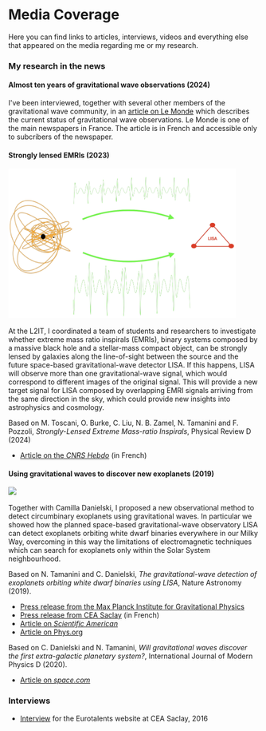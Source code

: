 # Media Coverage

Here you can find links to articles, interviews, videos and everything else that appeared on the media regarding me or my research.

### My research in the news

#### Almost ten years of gravitational wave observations (2024)

I've been interviewed, together with several other members of the gravitational wave community, in an [article on Le Monde](https://www.lemonde.fr/sciences/article/2024/10/14/les-ondes-gravitationnelles-secouent-l-astrophysique_6351680_1650684.html) which describes the current status of gravitational wave observations. Le Monde is one of the main newspapers in France. The article is in French and accessible only to subcribers of the newspaper.

#### Strongly lensed EMRIs (2023)

<img src="/assets/img/Plan de travail 1@3x_0.png" height="300" />

At the L2IT, I coordinated a team of students and researchers to investigate whether extreme mass ratio inspirals (EMRIs), binary systems composed by a massive black hole and a stellar-mass compact object, can be strongly lensed by galaxies along the line-of-sight between the source and the future space-based gravitational-wave detector LISA. If this happens, LISA will observe more than one gravitational-wave signal, which would correspond to different images of the original signal. This will provide a new target signal for LISA composed by overlapping EMRI signals arriving from the same direction in the sky, which could provide new insights into astrophysics and cosmology.

Based on M. Toscani, O. Burke, C. Liu, N. B. Zamel, N. Tamanini and F. Pozzoli, _Strongly-Lensed Extreme Mass-ratio Inspirals_, Physical Review D (2024)

- [Article on the _CNRS Hebdo_](https://www.occitanie-ouest.cnrs.fr/fr/cnrsinfo/ondes-gravitationnelles-un-nouveau-signal-au-coeur-de-la-mission-spatiale-lisa) (in French)

#### Using gravitational waves to discover new exoplanets (2019)

<img src="/assets/img/DWD_with_planet.jpg" height="300" />

Together with Camilla Danielski, I proposed a new observational method to detect circumbinary exoplanets using gravitational waves. In particular we showed how the planned space-based gravitational-wave observatory LISA can detect exoplanets orbiting white dwarf binaries everywhere in our Milky Way, overcoming in this way the limitations of electromagnetic techniques which can search for exoplanets only within the Solar System neighbourhood.

Based on N. Tamanini and C. Danielski, _The gravitational-wave detection of exoplanets orbiting white dwarf binaries using LISA_, Nature Astronomy (2019).

- [Press release from the Max Planck Institute for Gravitational Physics](https://www.aei.mpg.de/28074/discovering-exoplanets-with-gravitational-waves?c=26160)
- [Press release from CEA Saclay](http://irfu.cea.fr/Phocea/Vie_des_labos/Ast/ast_visu.php?id_ast=4611&fbclid=IwAR2aueXVZrMAZEN8e58tq4DUQ6924I-WkFhqCCC8mxFcDv9rVBwp1K1bquk) (in French)
- [Article on _Scientific American_](https://www.scientificamerican.com/article/future-gravitational-wave-detectors-could-find-exoplanets-too/?fbclid=IwAR3UnG7LwTBzD6uNSpfFhEjXo4rCehHxu1J6tYaFYy82A_DUyz7x0krsaFw)
- [Article on Phys.org](https://phys.org/news/2019-07-exoplanets-gravitational.html)

Based on C. Danielski and N. Tamanini, _Will gravitational waves discover the first extra-galactic planetary system?_, International Journal of Modern Physics D (2020).

- [Article on _space.com_](https://www.space.com/amp/gravitational-waves-to-detect-planets-beyond-galaxy.html?fbclid=IwAR0drfRXBu_hSwdaufz2PYjM8aGC7080VkSicOzRGZ2JrafsnhihspGrY6U)

### Interviews

- [Interview](https://eurotalents.cea.fr/english/postdoctoral-fellowship/Pages/Fellows%20and%20Community/Success%20Stories/Nicola-Tamanini.aspx) for the Eurotalents website at CEA Saclay, 2016
